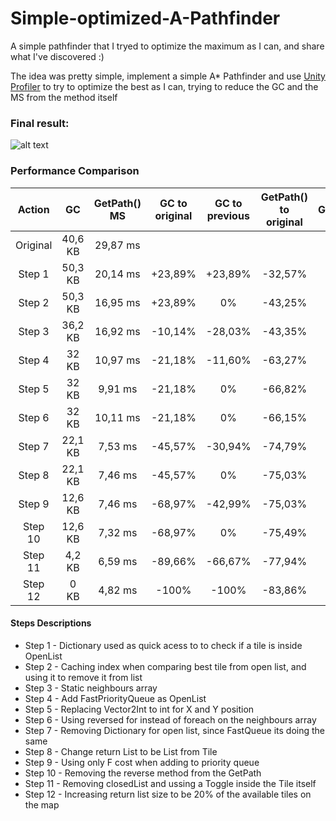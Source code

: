 [logo]: https://thumbs.gfycat.com/FrigidFearfulDrake-size_restricted.gif "Final road creation result"

# Simple-optimized-A-Pathfinder

A simple pathfinder that I tryed to optimize the maximum as I can, and share what I've discovered :)

The idea was pretty simple, implement a simple A* Pathfinder and use [Unity Profiler](https://docs.unity3d.com/Manual/Profiler.html) to try to optimize the best as I can, trying to reduce the GC and the MS from the method itself

### Final result:

![alt text][logo]


### Performance Comparison

|Action|GC |GetPath() MS| GC to original | GC to previous | GetPath() to original | GetPathToPrevious | Commit | 
|:----:|:----:|:----:|:----:|:----:|:----:|:----:|:----:|
|Original|40,6 KB| 29,87 ms|  ||||[Commit](https://github.com/badawe/Simple-optimized-A-Pathfinder/commit/4b77634dec8e922f26b224fe5ce90e159ec52c77)|
|Step 1|50,3 KB| 20,14 ms| +23,89% |+23,89%|-32,57%|-32,57%|[Commit](https://github.com/badawe/Simple-optimized-A-Pathfinder/commit/63ef36d72ef2b8b833d8b209f65e8ce607fd3889)|
|Step 2|50,3 KB| 16,95 ms| +23,89% |0%|-43,25%|-15,87%|[Commit](https://github.com/badawe/Simple-optimized-A-Pathfinder/commit/f2c6cb6bc46176e951a5cb66fb85144a8434728a)|
|Step 3|36,2 KB| 16,92 ms| -10,14% |-28,03%|-43,35%|-0,18%|[Commit](https://github.com/badawe/Simple-optimized-A-Pathfinder/commit/98646c06cb17f7748b66bfac7d12291a76b8eee1)|
|Step 4|32 KB| 10,97 ms| -21,18% |-11,60%|-63,27%|-35,17%|[Commit](https://github.com/badawe/Simple-optimized-A-Pathfinder/commit/3c865bf9fe04f170fee3557f2a3a0fda07a07539)|
|Step 5|32 KB| 9,91 ms| -21,18% |0%|-66,82%|-9,66%|[Commit](https://github.com/badawe/Simple-optimized-A-Pathfinder/commit/ec80d08662755292acf5ea1cbd0710c9925082a7)|
|Step 6|32 KB| 10,11 ms| -21,18% |0%|-66,15%|-2,02%|[Commit](https://github.com/badawe/Simple-optimized-A-Pathfinder/commit/7b1b9f4ad7543df6687f9f61a07a2d7694dff8b1)|
|Step 7|22,1 KB| 7,53 ms| -45,57% |-30,94%|-74,79%|-25,52%|[Commit](https://github.com/badawe/Simple-optimized-A-Pathfinder/commit/dfb86e9209cd879eeb7917fb4789414b72f1e617)|
|Step 8|22,1 KB| 7,46 ms| -45,57% |0%|-75,03%|-0,93%|[Commit](https://github.com/badawe/Simple-optimized-A-Pathfinder/commit/d9520b83675de5069259ae4393d11d4b314b3b41)|
|Step 9|12,6 KB| 7,46 ms| -68,97% |-42,99%|-75,03%|0%|[Commit](https://github.com/badawe/Simple-optimized-A-Pathfinder/commit/2c57ba982181c091b1dedb213e58d83f3b9ede48)|
|Step 10|12,6 KB| 7,32 ms| -68,97% |0%|-75,49%|-1,88%|[Commit](https://github.com/badawe/Simple-optimized-A-Pathfinder/commit/78ffb6e8a08db978f8a8e43b6e52f93b17b40d5d)|
|Step 11|4,2 KB| 6,59 ms| -89,66% |-66,67%|-77,94%|-9,97%|[Commit](https://github.com/badawe/Simple-optimized-A-Pathfinder/commit/a2f9ab2965185d75f0c903f5f9ef5aa37be88a97)|
|Step 12|0 KB| 4,82 ms| -100% |-100%|-83,86%|-26,86%|[Commit](https://github.com/badawe/Simple-optimized-A-Pathfinder/commit/a2f9ab2965185d75f0c903f5f9ef5aa37be88a97)|


#### Steps Descriptions
* Step 1 - Dictionary used as quick acess to to check if a tile is inside OpenList
* Step 2 - Caching index when comparing best tile from open list, and using it to remove it from list
* Step 3 - Static neighbours array
* Step 4 - Add FastPriorityQueue as OpenList
* Step 5 - Replacing Vector2Int to int for X and Y position
* Step 6 - Using reversed for instead of foreach on the neighbours array
* Step 7 - Removing Dictionary for open list, since FastQueue its doing the same
* Step 8 - Change return List to be List<Tile> from Tile<Vector2Int>
* Step 9 - Using only F cost when adding to priority queue
* Step 10 - Removing the reverse method from the GetPath
* Step 11 - Removing closedList and ussing a Toggle inside the Tile itself
* Step 12 - Increasing return list size to be 20% of the available tiles on the map
